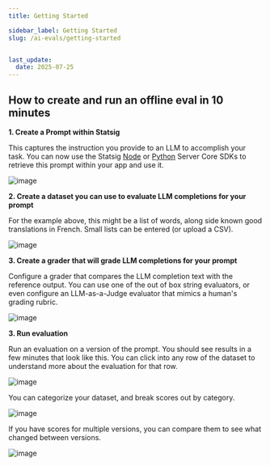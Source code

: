 ```yaml
---
title: Getting Started

sidebar_label: Getting Started
slug: /ai-evals/getting-started


last_update:
  date: 2025-07-25
---
```



## How to create and run an offline eval in 10 minutes


**1. Create a Prompt within Statsig**

This captures the instruction you provide to an LLM to accomplish your task. You can now use the Statsig [Node](/server-core/node-core#getting-a-prompt) or [Python](/server-core/python-core/#getting-a-prompt) Server Core SDKs to retrieve this prompt within your app and use it. 

<img alt="image" src="https://github.com/user-attachments/assets/a17b3c4d-2126-4dfe-8d4b-d40b1838f878" />



**2. Create a dataset you can use to evaluate LLM completions for your prompt**

For the example above, this might be a list of words, along side known good translations in French. Small lists can be entered (or upload a CSV).

<img alt="image" src="https://github.com/user-attachments/assets/6d4b1abc-bde9-4d63-9d0c-95fef60b3f9a" />


**3. Create a grader that will grade LLM completions for your prompt**

Configure a grader that compares the LLM completion text with the reference output. You can use one of the out of box string evaluators, or even configure an LLM-as-a-Judge evaluator that mimics a human's grading rubric.

<img alt="image" src="https://github.com/user-attachments/assets/3cd510f7-c267-4cdd-bebe-dbee527a5318" />

**3. Run evaluation**

Run an evaluation on a version of the prompt. You should see results in a few minutes that look like this. You can click into any row of the dataset to understand more about the evaluation for that row.

<img alt="image" src="https://github.com/user-attachments/assets/c450f277-b2ba-4657-b747-440b43859f20" />

You can categorize your dataset, and break scores out by category.

<img alt="image" src="https://github.com/user-attachments/assets/3c0de7c4-6721-4a45-9a61-04a63db68913" />

If you have scores for multiple versions, you can compare them to see what changed between versions.

<img alt="image" src="https://github.com/user-attachments/assets/fd593e52-ddec-4826-bf4b-c2ca1d43e4f0" />

